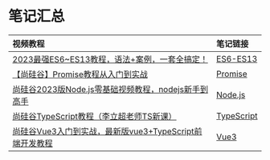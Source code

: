 # 笔记汇总

|视频教程|笔记链接|
| :--- |:---|
|[2023最强ES6~ES13教程，语法+案例，一套全搞定！](https://www.bilibili.com/video/BV1hM4y1r7cp/)|[ES6-ES13](https://github.com/forclh/ES6-ES13)|
|[【尚硅谷】Promise教程从入门到实战](https://www.bilibili.com/video/BV1Tm4y1h7SY)|[Promise](https://github.com/forclh/promise-notes)|
|[尚硅谷2023版Node.js零基础视频教程，nodejs新手到高手](https://www.bilibili.com/video/BV1gM411W7ex?p=1&vd_source=8178530fbcba3b01db39ea80d35da960)|[Node.js](https://github.com/forclh/node.js-notes) |
|[尚硅谷TypeScript教程（李立超老师TS新课）](https://www.bilibili.com/video/BV1Xy4y1v7S2/)|[TypeScript](https://github.com/forclh/typescript-notes)|
| [尚硅谷Vue3入门到实战，最新版vue3+TypeScript前端开发教程](https://www.bilibili.com/video/BV1Za4y1r7KE) |[Vue3](https://github.com/forclh/vue3-notes)|


